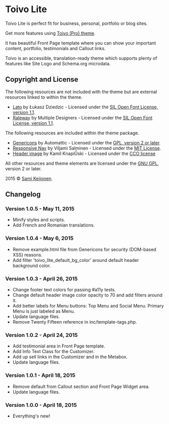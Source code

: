 # Toivo Lite

Toivo Lite is perfect fit for business, personal, portfolio or blog sites.

Get more features using [Toivo (Pro) theme](https://foxland.fi/downloads/toivo/).

It has beautiful Front Page template where you can show your important content, portfolio, testimonials and Callout links.

Toivo is an accessible, translation-ready theme which supports plenty of features like Site Logo and Schema.org microdata.

## Copyright and License

The following resources are not included with the theme but are external resources linked to within the theme.

* [Lato](https://www.google.com/fonts/specimen/Lato) by Łukasz Dziedzic - Licensed under the [SIL Open Font License, version 1.1](http://scripts.sil.org/OFL).
* [Raleway](https://www.google.com/fonts/specimen/Raleway) by Multiple Designers - Licensed under the [SIL Open Font License, version 1.1](http://scripts.sil.org/OFL).

The following resources are included within the theme package.

* [Genericons](http://genericons.com/) by Automattic - Licensed under the [GPL, version 2 or later](http://www.gnu.org/licenses/old-licenses/gpl-2.0.html).
* [Responsive Nav](http://responsive-nav.com/) by Viljami Salminen - Licensed under the [MIT License](http://opensource.org/licenses/MIT).
* [Header image](http://www.pexels.com/photo/1214/) by Kamil KnapiŮski - Licensed under the [CCO license](https://creativecommons.org/publicdomain/zero/1.0/)

All other resources and theme elements are licensed under the [GNU GPL](http://www.gnu.org/licenses/old-licenses/gpl-2.0.html), version 2 or later.

2015 &copy; [Sami Keijonen](https://foxland.fi).

## Changelog

### Version 1.0.5 - May 11, 2015

* Minify styles and scripts.
* Add French and Romanian translations.

### Version 1.0.4 - May 6, 2015

* Remove example.html file from Genericons for security (DOM-based XSS) reasons.
* Add filter 'toivo_lite_default_bg_color' around default header background color.

### Version 1.0.3 - April 26, 2015

* Change footer text colors for passing #a11y tests.
* Change default header image color opacity to 70 and add filters around it.
* Add better labels for Menu buttons: Top Menu and Social Menu. Primary Menu is just labeled as Menu.
* Update language files.
* Remove Twenty Fifteen reference in inc/template-tags.php.

### Version 1.0.2 - April 24, 2015

* Add testimonial area in Front Page template.
* Add Info Text Class for the Customizer.
* Add up sell links in the Customizer and in the Metabox.
* Update language files.

### Version 1.0.1 - April 18, 2015

* Remove default from Callout section and Front Page Widget area.
* Update language files.

### Version 1.0.0 - April 18, 2015

* Everything's new!